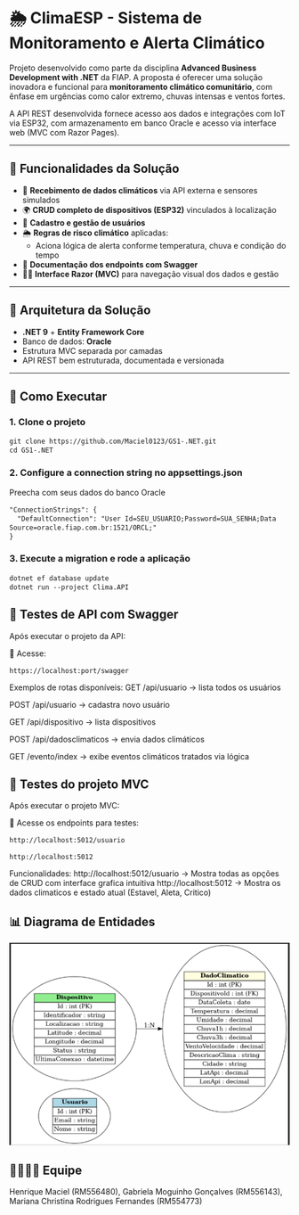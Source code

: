# 🌦️ ClimaESP - Sistema de Monitoramento e Alerta Climático

Projeto desenvolvido como parte da disciplina **Advanced Business Development with .NET** da FIAP. A proposta é oferecer uma solução inovadora e funcional para **monitoramento climático comunitário**, com ênfase em urgências como calor extremo, chuvas intensas e ventos fortes. 

A API REST desenvolvida fornece acesso aos dados e integrações com IoT via ESP32, com armazenamento em banco Oracle e acesso via interface web (MVC com Razor Pages).

---

## 🚀 Funcionalidades da Solução

- 📡 **Recebimento de dados climáticos** via API externa e sensores simulados
- 🌍 **CRUD completo de dispositivos (ESP32)** vinculados à localização
- 👥 **Cadastro e gestão de usuários**
- 🌦️ **Regras de risco climático** aplicadas:
  - Aciona lógica de alerta conforme temperatura, chuva e condição do tempo
- 🧾 **Documentação dos endpoints com Swagger**
- 🧑‍💻 **Interface Razor (MVC)** para navegação visual dos dados e gestão

---

## 🧱 Arquitetura da Solução

- **.NET 9** + **Entity Framework Core**
- Banco de dados: **Oracle**
- Estrutura MVC separada por camadas
- API REST bem estruturada, documentada e versionada

---

## 🔧 Como Executar

### 1. Clone o projeto

```
git clone https://github.com/Maciel0123/GS1-.NET.git
cd GS1-.NET
```
### 2. Configure a connection string no appsettings.json

Preecha com seus dados do banco Oracle
```
"ConnectionStrings": {
  "DefaultConnection": "User Id=SEU_USUARIO;Password=SUA_SENHA;Data Source=oracle.fiap.com.br:1521/ORCL;"
}
```
### 3. Execute a migration e rode a aplicação
```
dotnet ef database update
dotnet run --project Clima.API
```
## 🧪 Testes de API com Swagger
Após executar o projeto da API:

📌 Acesse:
```
https://localhost:port/swagger
```
Exemplos de rotas disponíveis:
GET /api/usuario → lista todos os usuários

POST /api/usuario → cadastra novo usuário

GET /api/dispositivo → lista dispositivos

POST /api/dadosclimaticos → envia dados climáticos

GET /evento/index → exibe eventos climáticos tratados via lógica

## 🧪 Testes do projeto MVC
Após executar o projeto MVC:

📌 Acesse os endpoints para testes:
```
http://localhost:5012/usuario
```
```
http://localhost:5012
```
Funcionalidades:
http://localhost:5012/usuario -> Mostra todas as opções de CRUD com interface grafica intuitiva
http://localhost:5012 -> Mostra os dados climaticos e estado atual (Estavel, Aleta, Critico)

## 📊 Diagrama de Entidades

![Diagrama ER](Entidades.png)

## 👨‍👩‍👧‍👦 Equipe
Henrique Maciel (RM556480),
Gabriela Moguinho Gonçalves (RM556143),
Mariana Christina Rodrigues Fernandes (RM554773)

